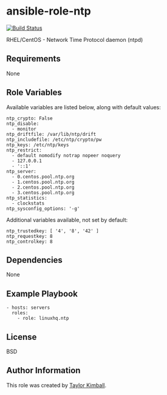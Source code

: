 # ansible-role-ntp

[![Build Status](https://travis-ci.org/linuxhq/ansible-role-ntp.svg?branch=master)](https://travis-ci.org/linuxhq/ansible-role-ntp)

RHEL/CentOS - Network Time Protocol daemon (ntpd)

## Requirements

None

## Role Variables

Available variables are listed below, along with default values:

    ntp_crypto: False
    ntp_disable:
      - monitor
    ntp_driftfile: /var/lib/ntp/drift
    ntp_includefile: /etc/ntp/crypto/pw
    ntp_keys: /etc/ntp/keys
    ntp_restrict:
      - default nomodify notrap nopeer noquery
      - 127.0.0.1
      - '::1'
    ntp_server:
      - 0.centos.pool.ntp.org
      - 1.centos.pool.ntp.org
      - 2.centos.pool.ntp.org
      - 3.centos.pool.ntp.org
    ntp_statistics:
      - clockstats
    ntp_sysconfig_options: '-g'

Additional variables available, not set by default:

    ntp_trustedkey: [ '4', '8', '42' ]
    ntp_requestkey: 8
    ntp_controlkey: 8

## Dependencies

None

## Example Playbook

    - hosts: servers
      roles:
        - role: linuxhq.ntp

## License

BSD

## Author Information

This role was created by [Taylor Kimball](http://www.linuxhq.org).
